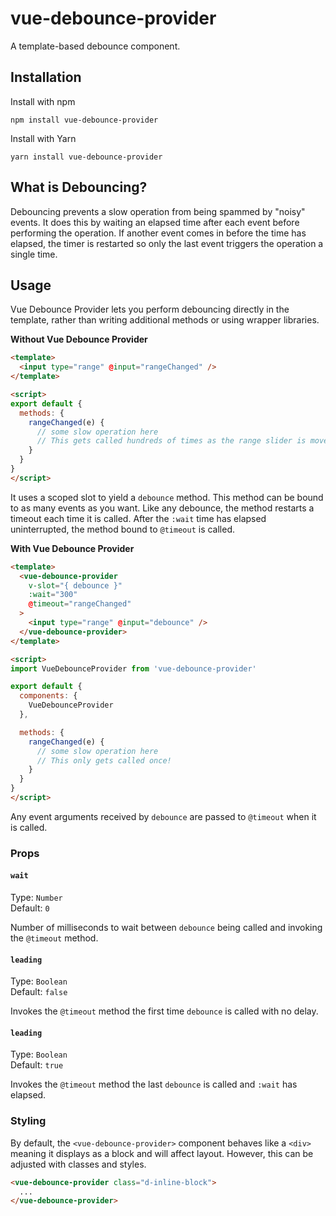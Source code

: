 # vue-debounce-provider

A template-based debounce component.

## Installation

Install with npm

    npm install vue-debounce-provider

Install with Yarn

    yarn install vue-debounce-provider

## What is Debouncing?

Debouncing prevents a slow operation from being spammed by "noisy" events. It
does this by waiting an elapsed time after each event before performing the
operation. If another event comes in before the time has elapsed, the timer
is restarted so only the last event triggers the operation a single time.

## Usage

Vue Debounce Provider lets you perform debouncing directly in the template,
rather than writing additional methods or using wrapper libraries.

**Without Vue Debounce Provider**

```html
<template>
  <input type="range" @input="rangeChanged" />
</template>

<script>
export default {
  methods: {
    rangeChanged(e) {
      // some slow operation here
      // This gets called hundreds of times as the range slider is moved!
    }
  }
}
</script>
```

It uses a scoped slot to yield a `debounce` method. This
method can be bound to as many events as you want. Like any debounce, the
method restarts a timeout each time it is called. After the `:wait` time has
elapsed uninterrupted, the method bound to `@timeout` is called.

**With Vue Debounce Provider**

```html
<template>
  <vue-debounce-provider
    v-slot="{ debounce }"
    :wait="300"
    @timeout="rangeChanged"
  >
    <input type="range" @input="debounce" />
  </vue-debounce-provider>
</template>

<script>
import VueDebounceProvider from 'vue-debounce-provider'

export default {
  components: {
    VueDebounceProvider
  },

  methods: {
    rangeChanged(e) {
      // some slow operation here
      // This only gets called once!
    }
  }
}
</script>
```

Any event arguments received by `debounce` are passed to `@timeout` when it
is called.

### Props

#### `wait`

Type: `Number`<br/>
Default: `0`

Number of milliseconds to wait between `debounce` being called and invoking the
`@timeout` method.

#### `leading`

Type: `Boolean`<br/>
Default: `false`

Invokes the `@timeout` method the first time `debounce` is called with no delay.

#### `leading`

Type: `Boolean`<br/>
Default: `true`

Invokes the `@timeout` method the last `debounce` is called and `:wait` has
elapsed.

### Styling

By default, the `<vue-debounce-provider>` component behaves like a `<div>`
meaning it displays as a block and will affect layout. However, this can be
adjusted with classes and styles.

```html
<vue-debounce-provider class="d-inline-block">
  ...
</vue-debounce-provider>
```
